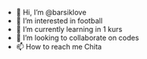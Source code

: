 - 👋 Hi, I’m @barsiklove
- 👀 I’m interested in football
- 🌱 I’m currently learning in 1 kurs
- 💞️ I’m looking to collaborate on codes
- 📫 How to reach me Chita

<!---
barsiklove/barsiklove is a ✨ special ✨ repository because its `README.md` (this file) appears on your GitHub profile.
You can click the Preview link to take a look at your changes.
--->
